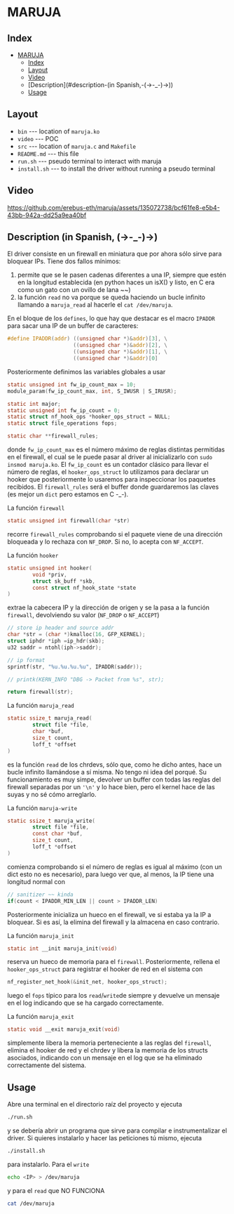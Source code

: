# MARUJA
## Index
- [MARUJA](#maruja)
  - [Index](#index)
  - [Layout](#layout)
  - [Video](#video)
  - [Description](#description-(in Spanish,-(->-_-)->))
  - [Usage](#usage)

## Layout
- `bin` --- location of `maruja.ko`
- `video` --- POC
- `src` --- location of `maruja.c` and `Makefile`
- `README.md` --- this file
- `run.sh` --- pseudo terminal to interact with maruja
- `install.sh` --- to install the driver without running a pseudo terminal

## Video
https://github.com/erebus-eth/maruja/assets/135072738/bcf61fe8-e5b4-43bb-942a-dd25a9ea40bf

## Description (in Spanish, (->-_-)->)
El driver consiste en un firewall en miniatura que por ahora sólo sirve para bloquear IPs. Tiene dos fallos mínimos:
1. permite que se le pasen cadenas diferentes a una IP, siempre que estén en la longitud establecida (en python haces un isX() y listo, en C era como un gato con un ovillo de lana ~~)
2. la función `read` no va porque se queda haciendo un bucle infinito llamando a `maruja_read` al hacerle el `cat /dev/maruja`.

En el bloque de los `defines`, lo que hay que destacar es el macro `IPADDR` para sacar una IP de un buffer de caracteres:

```c
#define IPADDR(addr) ((unsigned char *)&addr)[3], \
                     ((unsigned char *)&addr)[2], \
                     ((unsigned char *)&addr)[1], \
                     ((unsigned char *)&addr)[0]
```

Posteriormente definimos las variables globales a usar

```c
static unsigned int fw_ip_count_max = 10;
module_param(fw_ip_count_max, int, S_IWUSR | S_IRUSR);

static int major;
static unsigned int fw_ip_count = 0;
static struct nf_hook_ops *hooker_ops_struct = NULL;
static struct file_operations fops;

static char **firewall_rules;
```

donde `fw_ip_count_max` es el número máximo de reglas distintas permitidas en el firewall, el cual se le puede pasar al driver al inicializarlo con `sudo insmod maruja.ko`. El `fw_ip_count` es un contador clásico para llevar el número de reglas, el `hooker_ops_struct` lo utilizamos para declarar un hooker que posteriormente lo usaremos para inspeccionar los paquetes recibidos. El `firewall_rules` será el buffer donde guardaremos las claves (es mejor un `dict` pero estamos en C -_-).

La función `firewall`

```c
static unsigned int firewall(char *str)
```

recorre `firewall_rules` comprobando si el paquete viene de una dirección bloqueada y lo rechaza con `NF_DROP`. Si no, lo acepta con `NF_ACCEPT`.

La función `hooker`

```c
static unsigned int hooker(
        void *priv,
        struct sk_buff *skb,
        const struct nf_hook_state *state
)
```

extrae la cabecera IP y la dirección de origen y se la pasa a la función `firewall`, devolviendo su valor (`NF_DROP` o `NF_ACCEPT`)

```c
// store ip header and source addr
char *str = (char *)kmalloc(16, GFP_KERNEL);
struct iphdr *iph =ip_hdr(skb);
u32 saddr = ntohl(iph->saddr);

// ip format
sprintf(str, "%u.%u.%u.%u", IPADDR(saddr));

// printk(KERN_INFO "DBG -> Packet from %s", str);

return firewall(str);
```

La función `maruja_read`

```c
static ssize_t maruja_read(
        struct file *file,
        char *buf,
        size_t count,
        loff_t *offset
)
```

es la función `read` de los chrdevs, sólo que, como he dicho antes, hace un bucle infinito llamándose a sí misma. No tengo ni idea del porqué. Su funcionamiento es muy simpe, devolver un buffer con todas las reglas del firewall separadas por un `'\n'` y lo hace bien, pero el kernel hace de las suyas y no sé cómo arreglarlo.

La función `maruja-write`

```c
static ssize_t maruja_write(
        struct file *file,
        const char *buf,
        size_t count,
        loff_t *offset
)
```

comienza comprobando si el número de reglas es igual al máximo (con un dict esto no es necesario), para luego ver que, al menos, la IP tiene una longitud normal con
```c
// sanitizer ~~ kinda
if(count < IPADDR_MIN_LEN || count > IPADDR_LEN)
```

Posteriormente inicializa un hueco en el firewall, ve si estaba ya la IP a bloquear. Si es así, la elimina del firewall y la almacena en caso contrario.

La función `maruja_init`

```c
static int __init maruja_init(void) 
```

reserva un hueco de memoria para el `firewall`. Posteriormente, rellena el `hooker_ops_struct` para registrar el hooker de red en el sistema con

```c
nf_register_net_hook(&init_net, hooker_ops_struct);
```

luego el `fops` típico para los `read`/`write`de siempre y devuelve un mensaje en el log indicando que se ha cargado correctamente.

La función `maruja_exit`

```c
static void __exit maruja_exit(void)
```

simplemente libera la memoria perteneciente a las reglas del `firewall`, elimina el hooker de red y el chrdev y libera la memoria de los structs asociados, indicando con un mensaje en el log que se ha eliminado correctamente del sistema.


## Usage
Abre una terminal en el directorio raíz del proyecto y ejecuta

```bash
./run.sh
```

y se debería abrir un programa que sirve para compilar e instrumentalizar el driver. Si quieres instalarlo y hacer las peticiones tú mismo, ejecuta

```bash
./install.sh
```

para instalarlo. Para el `write`

```bash
echo <IP> > /dev/maruja
```

y para el `read` que NO FUNCIONA

```bash
cat /dev/maruja
```
